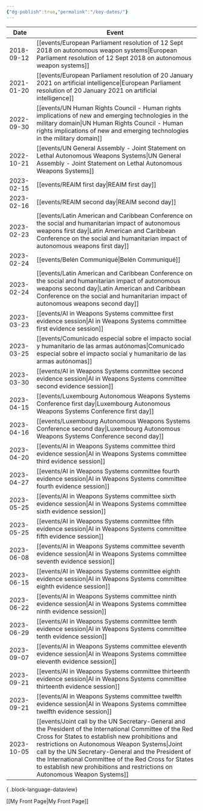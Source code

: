 ```yaml
---
{"dg-publish":true,"permalink":"/key-dates/"}
---
```


| Date       | Event                                                                                                                                                                                                                                                                                                                                                                                                                                         |
| ---------- | --------------------------------------------------------------------------------------------------------------------------------------------------------------------------------------------------------------------------------------------------------------------------------------------------------------------------------------------------------------------------------------------------------------------------------------------- |
| 2018-09-12 | <span class="more-text">[[events/European Parliament resolution of 12 Sept 2018 on autonomous weapon systems\|European Parliament resolution of 12 Sept 2018 on autonomous weapon systems]]</span>                                                                                                                                                                                                                                         |
| 2021-01-20 | <span class="more-text">[[events/European Parliament resolution of 20 January 2021 on artificial intelligence\|European Parliament resolution of 20 January 2021 on artificial intelligence]]</span>                                                                                                                                                                                                                                       |
| 2022-09-30 | <span class="more-text">[[events/UN Human Rights Council - Human rights implications of new and emerging technologies in the military domain\|UN Human Rights Council - Human rights implications of new and emerging technologies in the military domain]]</span>                                                                                                                                                                         |
| 2022-10-21 | <span class="more-text">[[events/UN General Assembly - Joint Statement on Lethal Autonomous Weapons Systems\|UN General Assembly - Joint Statement on Lethal Autonomous Weapons Systems]]</span>                                                                                                                                                                                                                                           |
| 2023-02-15 | <span class="more-text">[[events/REAIM first day\|REAIM first day]]</span>                                                                                                                                                                                                                                                                                                                                                                 |
| 2023-02-16 | <span class="more-text">[[events/REAIM second day\|REAIM second day]]</span>                                                                                                                                                                                                                                                                                                                                                               |
| 2023-02-23 | <span class="more-text">[[events/Latin American and Caribbean Conference on the social and humanitarian impact of autonomous weapons first day\|Latin American and Caribbean Conference on the social and humanitarian impact of autonomous weapons first day]]</span>                                                                                                                                                                     |
| 2023-02-24 | <span class="more-text">[[events/Belén Communiqué\|Belén Communiqué]]</span>                                                                                                                                                                                                                                                                                                                                                               |
| 2023-02-24 | <span class="more-text">[[events/Latin American and Caribbean Conference on the social and humanitarian impact of autonomous weapons second day\|Latin American and Caribbean Conference on the social and humanitarian impact of autonomous weapons second day]]</span>                                                                                                                                                                   |
| 2023-03-23 | <span class="more-text">[[events/AI in Weapons Systems committee first evidence session\|AI in Weapons Systems committee first evidence session]]</span>                                                                                                                                                                                                                                                                                   |
| 2023-03-25 | <span class="more-text">[[events/Comunicado especial sobre el impacto social y humanitario de las armas autónomas\|Comunicado especial sobre el impacto social y humanitario de las armas autónomas]]</span>                                                                                                                                                                                                                               |
| 2023-03-30 | <span class="more-text">[[events/AI in Weapons Systems committee second evidence session\|AI in Weapons Systems committee second evidence session]]</span>                                                                                                                                                                                                                                                                                 |
| 2023-04-15 | <span class="more-text">[[events/Luxembourg Autonomous Weapons Systems Conference first day\|Luxembourg Autonomous Weapons Systems Conference first day]]</span>                                                                                                                                                                                                                                                                           |
| 2023-04-16 | <span class="more-text">[[events/Luxembourg Autonomous Weapons Systems Conference second day\|Luxembourg Autonomous Weapons Systems Conference second day]]</span>                                                                                                                                                                                                                                                                         |
| 2023-04-20 | <span class="more-text">[[events/AI in Weapons Systems committee third evidence session\|AI in Weapons Systems committee third evidence session]]</span>                                                                                                                                                                                                                                                                                   |
| 2023-04-27 | <span class="more-text">[[events/AI in Weapons Systems committee fourth evidence session\|AI in Weapons Systems committee fourth evidence session]]</span>                                                                                                                                                                                                                                                                                 |
| 2023-05-25 | <span class="more-text">[[events/AI in Weapons Systems committee sixth evidence session\|AI in Weapons Systems committee sixth evidence session]]</span>                                                                                                                                                                                                                                                                                   |
| 2023-05-25 | <span class="more-text">[[events/AI in Weapons Systems committee fifth evidence session\|AI in Weapons Systems committee fifth evidence session]]</span>                                                                                                                                                                                                                                                                                   |
| 2023-06-08 | <span class="more-text">[[events/AI in Weapons Systems committee seventh evidence session\|AI in Weapons Systems committee seventh evidence session]]</span>                                                                                                                                                                                                                                                                               |
| 2023-06-15 | <span class="more-text">[[events/AI in Weapons Systems committee eighth evidence session\|AI in Weapons Systems committee eighth evidence session]]</span>                                                                                                                                                                                                                                                                                 |
| 2023-06-22 | <span class="more-text">[[events/AI in Weapons Systems committee ninth evidence session\|AI in Weapons Systems committee ninth evidence session]]</span>                                                                                                                                                                                                                                                                                   |
| 2023-06-29 | <span class="more-text">[[events/AI in Weapons Systems committee tenth evidence session\|AI in Weapons Systems committee tenth evidence session]]</span>                                                                                                                                                                                                                                                                                   |
| 2023-09-07 | <span class="more-text">[[events/AI in Weapons Systems committee eleventh evidence session\|AI in Weapons Systems committee eleventh evidence session]]</span>                                                                                                                                                                                                                                                                             |
| 2023-09-21 | <span class="more-text">[[events/AI in Weapons Systems committee thirteenth evidence session\|AI in Weapons Systems committee thirteenth evidence session]]</span>                                                                                                                                                                                                                                                                         |
| 2023-09-21 | <span class="more-text">[[events/AI in Weapons Systems committee twelfth evidence session\|AI in Weapons Systems committee twelfth evidence session]]</span>                                                                                                                                                                                                                                                                               |
| 2023-10-05 | <span class="more-text">[[events/Joint call by the UN Secretary-General and the President of the International Committee of the Red Cross for States to establish new prohibitions and restrictions on Autonomous Weapon Systems\|Joint call by the UN Secretary-General and the President of the International Committee of the Red Cross for States to establish new prohibitions and restrictions on Autonomous Weapon Systems]]</span> |

{ .block-language-dataview}

[[My Front Page\|My Front Page]]